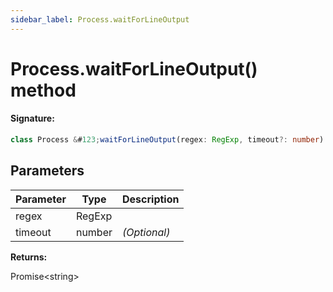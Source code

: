```yaml
---
sidebar_label: Process.waitForLineOutput
---
```


# Process.waitForLineOutput() method

#### Signature:

```typescript
class Process &#123;waitForLineOutput(regex: RegExp, timeout?: number): Promise<string>;&#125;
```

## Parameters

| Parameter | Type   | Description  |
| --------- | ------ | ------------ |
| regex     | RegExp |              |
| timeout   | number | _(Optional)_ |

**Returns:**

Promise&lt;string&gt;
